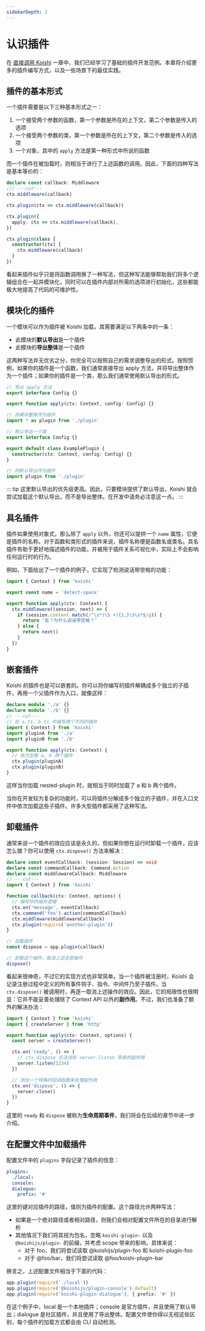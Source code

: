 ```yaml
---
sidebarDepth: 2
---
```


# 认识插件

在 [直接调用 Koishi](../../manual/starter/direct.md) 一章中，我们已经学习了基础的插件开发范例。本章将介绍更多的插件编写方式，以及一些场景下的最佳实践。

## 插件的基本形式

一个插件需要是以下三种基本形式之一：

1. 一个接受两个参数的函数，第一个参数是所在的上下文，第二个参数是传入的选项
2. 一个接受两个参数的类，第一个参数是所在的上下文，第二个参数是传入的选项
3. 一个对象，其中的 `apply` 方法是第一种形式中所说的函数

而一个插件在被加载时，则相当于进行了上述函数的调用。因此，下面的四种写法是基本等价的：

```ts
declare const callback: Middleware
/// ---cut---
ctx.middleware(callback)

ctx.plugin(ctx => ctx.middleware(callback))

ctx.plugin({
  apply: ctx => ctx.middleware(callback),
})

ctx.plugin(class {
  constructor(ctx) {
    ctx.middleware(callback)
  }
})
```

看起来插件似乎只是将函数调用换了一种写法，但这种写法能够帮助我们将多个逻辑组合在一起并模块化，同时可以在插件内部对所需的选项进行初始化，这些都能极大地提高了代码的可维护性。

## 模块化的插件

一个模块可以作为插件被 Koishi 加载，其需要满足以下两条中的一条：

- 此模块的**默认导出**是一个插件
- 此模块的**导出整体**是一个插件

这两种写法并无优劣之分，你完全可以按照自己的需求调整导出的形式。按照惯例，如果你的插件是一个函数，我们通常直接导出 apply 方法，并将导出整体作为一个插件；如果你的插件是一个类，那么我们通常使用默认导出的形式。

```ts
// 导出 apply 方法
export interface Config {}

export function apply(ctx: Context, config: Config) {}

// 将模块整体作为插件
import * as plugin from './plugin'
```

```ts
// 默认导出一个类
export interface Config {}

export default class ExamplePlugin {
  constructor(ctx: Context, config: Config) {}
}

// 将默认导出作为插件
import plugin from './plugin'
```

::: tip
这里默认导出的优先级更高。因此，只要模块提供了默认导出，Koishi 就会尝试加载这个默认导出，而不是导出整体。在开发中请务必注意这一点。
:::

## 具名插件

插件如果使用对象式，那么除了 `apply` 以外，你还可以提供一个 `name` 属性，它便是插件的名称。对于函数和类形式的插件来说，插件名称便是函数名或类名。具名插件有助于更好地描述插件的功能，并被用于插件关系可视化中，实际上不会影响任何运行时的行为。

例如，下面给出了一个插件的例子，它实现了检测说话带空格的功能：

```ts title=detect-space.ts
import { Context } from 'koishi'

export const name = 'detect-space'

export function apply(ctx: Context) {
  ctx.middleware((session, next) => {
    if (session.content.match(/^\s*(\S +){2,}\S\s*$/g)) {
      return '在？为什么说话带空格？'
    } else {
      return next()
    }
  })
}
```

## 嵌套插件

Koishi 的插件也是可以嵌套的。你可以将你编写的插件解耦成多个独立的子插件，再用一个父插件作为入口，就像这样：

```ts title=nested-plugin.ts
declare module './a' {}
declare module './b' {}
// ---cut---
// 在 a.ts, b.ts 中编写两个不同的插件
import { Context } from 'koishi'
import pluginA from './a'
import pluginB from './b'

export function apply(ctx: Context) {
  // 依次加载 a, b 两个插件
  ctx.plugin(pluginA)
  ctx.plugin(pluginB)
}
```

这样当你加载 nested-plugin 时，就相当于同时加载了 a 和 b 两个插件。

当你在开发较为复杂的功能时，可以将插件分解成多个独立的子插件，并在入口文件中依次加载这些子插件。许多大型插件都采用了这种写法。

## 卸载插件

通常来说一个插件的效应应该是永久的，但如果你想在运行时卸载一个插件，应该怎么做？你可以使用 `ctx.dispose()` 方法来解决：

```ts
declare const eventCallback: (session: Session) => void
declare const commandCallback: Command.Action
declare const middlewareCallback: Middleware
// ---cut---
import { Context } from 'koishi'

function callback(ctx: Context, options) {
  // 编写你的插件逻辑
  ctx.on('message', eventCallback)
  ctx.command('foo').action(commandCallback)
  ctx.middleware(middlewareCallback)
  ctx.plugin(require('another-plugin'))
}

// 加载插件
const dispose = app.plugin(callback)

// 卸载这个插件，取消上述全部操作
dispose()
```

看起来很神奇，不过它的实现方式也非常简单。当一个插件被注册时，Koishi 会记录注册过程中定义的所有事件钩子、指令、中间件乃至子插件。当 `ctx.dispose()` 被调用时，再逐一取消上述操作的效应。因此，它的局限性也很明显：它并不能妥善处理除了 Context API 以外的**副作用**。不过，我们也准备了额外的解决办法：

```ts title=my-plugin.ts
import { Context } from 'koishi'
import { createServer } from 'http'

export function apply(ctx: Context, options) {
  const server = createServer()

  ctx.on('ready', () => {
    // ctx.dispose 无法消除 server.listen 带来的副作用
    server.listen(1234)
  })

  // 添加一个特殊的回调函数来处理副作用
  ctx.on('dispose', () => {
    server.close()
  })
}
```

这里的 `ready` 和 `dispose` 被称为**生命周期事件**，我们将会在后续的章节中进一步介绍。

## 在配置文件中加载插件 <Badge text="CLI"/>

配置文件中的 `plugins` 字段记录了插件的信息：

```yaml title=koishi.yml
plugins:
  ./local:
  console:
  dialogue:
    prefix: '#'
```

这里的键对应插件的路径，值则为插件的配置。这个路径允许两种写法：

- 如果是一个绝对路径或者相对路径，则我们会相对配置文件所在的目录进行解析
- 其他情况下我们将其视为包名，忽略 `koishi-plugin-` 以及 `@koishijs/plugin-` 的前缀，并考虑 scope 带来的影响，具体来说：
  - 对于 foo，我们将尝试读取 @koishijs/plugin-foo 和 koishi-plugin-foo
  - 对于 @foo/bar，我们将尝试读取 @foo/koishi-plugin-bar

换言之，上述配置文件相当于下面的代码：

```ts
app.plugin(require('./local'))
app.plugin(require('@koishijs/plugin-console').default)
app.plugin(require('koishi-plugin-dialogue'), { prefix: '#' })
```

在这个例子中，local 是一个本地插件；console 是官方插件，并且使用了默认导出；dialogue 是社区插件，并且使用了导出整体。配置文件使你得以无视这些区别，每个插件的加载方式都会由 CLI 自动检测。
